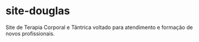 # site-douglas
Site de Terapia Corporal e Tântrica voltado para atendimento e formação de novos profissionais.
